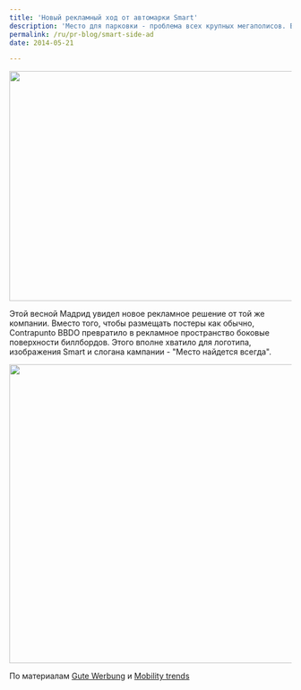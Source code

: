```yaml
---
title: 'Новый рекламный ход от автомарки Smart'
description: 'Место для парковки - проблема всех крупных мегаполисов. В начале года испанское агенство Contrapunto BBDO создало для автомарки Smart рекламный щит со слоганом &quot;На соседней рекламе умещается только одна машина&quot;.'
permalink: /ru/pr-blog/smart-side-ad
date: 2014-05-21

---
```


<img src="{{ site.assets }}/upload/Smart-Only-one-car-fits-Billboard.jpeg" alt="" class="post__img" width="580" height="410">

Этой весной Мадрид увидел новое рекламное решение от той же компании. Вместо того, чтобы размещать постеры как обычно, Contrapunto BBDO превратило в рекламное пространство боковые поверхности биллбордов. Этого вполне хватило для логотипа, изображения Smart и слогана кампании - "Место найдется всегда".

<img src="{{ site.assets }}/upload/smart_madrid_billboard_narrow_side.jpg" alt="" class="post__img" width="533" height="533">

По материалам <a href="http://www.gutewerbung.net/smart-one-car-fits-billboard/">Gute Werbung</a> и <a href="http://www.mobility-trends.com/index.php/2014/05/the-narrow-side-of-a-billboard-turned-into-an-ad-space">Mobility trends</a>

